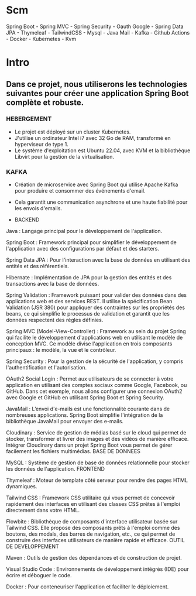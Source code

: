 # Scm
Spring Boot - Spring MVC - Spring Security - Oauth Google - Spring Data JPA - Thymeleaf - TailwindCSS - Mysql - Java Mail - Kafka - Github Actions - Docker - Kubernetes - Kvm

# Intro

## Dans ce projet, nous utiliserons les technologies suivantes pour créer une application Spring Boot complète et robuste.

### HEBERGEMENT

- Le projet est déployé sur un cluster Kubernetes.
- J'utilise un ordinateur Intel i7 avec 32 Go de RAM, transformé en hyperviseur de type 1.
- Le système d'exploitation est Ubuntu 22.04, avec KVM et la bibliothèque Libvirt pour la gestion de la virtualisation.

### KAFKA

- Création de microservice avec Spring Boot qui utilise Apache Kafka pour produire et consommer des événements d'email.
- Cela garantit une communication asynchrone et une haute fiabilité pour les envois d'emails.

- BACKEND

Java : Langage principal pour le développement de l'application.

Spring Boot : Framework principal pour simplifier le développement de l'application avec des configurations par défaut et des starters.

Spring Data JPA : Pour l'interaction avec la base de données en utilisant des entités et des référentiels.

Hibernate : Implémentation de JPA pour la gestion des entités et des transactions avec la base de données.

Spring Validation : Framework puissant pour valider des données dans des applications web et des services REST. Il utilise la spécification Bean Validation (JSR 380) pour appliquer des contraintes sur les propriétés des beans, ce qui simplifie le processus de validation et garantit que les données respectent des règles définies.

Spring MVC (Model-View-Controller) : Framework au sein du projet Spring qui facilite le développement d'applications web en utilisant le modèle de conception MVC. Ce modèle divise l'application en trois composants principaux : le modèle, la vue et le contrôleur.

Spring Security : Pour la gestion de la sécurité de l'application, y compris l'authentification et l'autorisation.

OAuth2 Social Login : Permet aux utilisateurs de se connecter à votre application en utilisant des comptes sociaux comme Google, Facebook, ou GitHub. Dans cet exemple, nous allons configurer une connexion OAuth2 avec Google et GitHub en utilisant Spring Boot et Spring Security.

JavaMail : L’envoi d'e-mails est une fonctionnalité courante dans de nombreuses applications. Spring Boot simplifie l'intégration de la bibliothèque JavaMail pour envoyer des e-mails.

Cloudinary : Service de gestion de médias basé sur le cloud qui permet de stocker, transformer et livrer des images et des vidéos de manière efficace.
Intégrer Cloudinary dans un projet Spring Boot vous permet de gérer facilement les fichiers multimédias.
BASE DE DONNEES

MySQL : Système de gestion de base de données relationnelle pour stocker les données de l'application.
FRONTEND

Thymeleaf : Moteur de template côté serveur pour rendre des pages HTML dynamiques.

Tailwind CSS : Framework CSS utilitaire qui vous permet de concevoir rapidement des interfaces en utilisant des classes CSS prêtes à l'emploi directement dans votre HTML.

Flowbite : Bibliothèque de composants d'interface utilisateur basée sur Tailwind CSS. Elle propose des composants prêts à l'emploi comme des boutons, des modals, des barres de navigation, etc., ce qui permet de construire des interfaces utilisateurs de manière rapide et efficace.
OUTIL DE DEVELOPPEMENT

Maven : Outils de gestion des dépendances et de construction de projet.

Visual Studio Code : Environnements de développement intégrés (IDE) pour écrire et déboguer le code.

Docker : Pour conteneuriser l'application et faciliter le déploiement.
